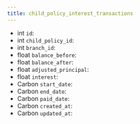 ```yaml
---
title: child_policy_interest_transactions  
---
```


- <span class="type">int</span>  <span class="v-identifier">`id`</span>:
- <span class="type">int</span>  <span class="v-identifier">`child_policy_id`</span>:
- <span class="type">int</span>  <span class="v-identifier">`branch_id`</span>:
- <span class="type">float</span>  <span class="v-identifier">`balance_before`</span>:
- <span class="type">float</span>  <span class="v-identifier">`balance_after`</span>:
- <span class="type">float</span>  <span class="v-identifier">`adjusted_principal`</span>:
- <span class="type">float</span>  <span class="v-identifier">`interest`</span>:
- <span class="type">Carbon</span>  <span class="v-identifier">`start_date`</span>:
- <span class="type">Carbon</span>  <span class="v-identifier">`end_date`</span>:
- <span class="type">Carbon</span>  <span class="v-identifier">`paid_date`</span>:
- <span class="type">Carbon</span>  <span class="v-identifier">`created_at`</span>:
- <span class="type">Carbon</span>  <span class="v-identifier">`updated_at`</span>:
